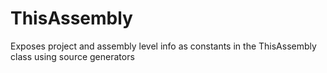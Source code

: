 # ThisAssembly
Exposes project and assembly level info as constants in the ThisAssembly class using source generators
